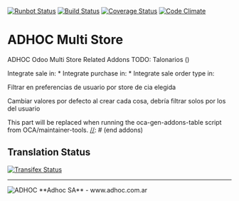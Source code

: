 [![Runbot Status](http://runbot.adhoc.com.ar/runbot/badge/flat/28/9.0.svg)](http://runbot.adhoc.com.ar/runbot/repo/github-com-ingadhoc-multi-store-28)
[![Build Status](https://travis-ci.org/ingadhoc/multi-store.svg?branch=9.0)](https://travis-ci.org/ingadhoc/multi-store)
[![Coverage Status](https://coveralls.io/repos/ingadhoc/multi-store/badge.png?branch=9.0)](https://coveralls.io/r/ingadhoc/multi-store?branch=9.0)
[![Code Climate](https://codeclimate.com/github/ingadhoc/multi-store/badges/gpa.svg)](https://codeclimate.com/github/ingadhoc/multi-store)

# ADHOC Multi Store

ADHOC Odoo Multi Store Related Addons
TODO:
Talonarios ()


Integrate sale in:
* 
Integrate purchase in:
* 
Integrate sale order type in:

Filtrar en preferencias de usuario por store de cia elegida

Cambiar valores por defecto al crear cada cosa, debría filtrar solos por los del usuario


[//]: # (addons)
This part will be replaced when running the oca-gen-addons-table script from OCA/maintainer-tools.
[//]: # (end addons)

Translation Status
------------------
[![Transifex Status](https://www.transifex.com/projects/p/ingadhoc-multi-store-9-0/chart/image_png)](https://www.transifex.com/projects/p/ingadhoc-multi-store-9-0)

----

<img alt="ADHOC" src="http://fotos.subefotos.com/83fed853c1e15a8023b86b2b22d6145bo.png" />
**Adhoc SA** - www.adhoc.com.ar
